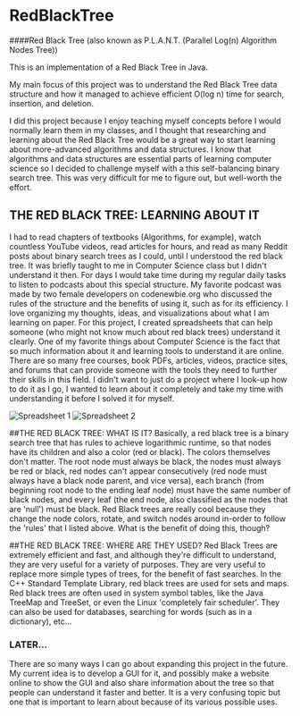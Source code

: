 # RedBlackTree

####Red Black Tree (also known as P.L.A.N.T. (Parallel Log(n) Algorithm Nodes Tree))

This is an implementation of a Red Black Tree in Java.

My main focus of this project was to understand the Red Black Tree data structure and how it managed to achieve
efficient O(log n) time for search, insertion, and deletion.


I did this project because I enjoy teaching myself concepts before I would normally learn them in my classes, and 
I thought that researching and learning about the Red Black Tree would be a great way to start learning about more-advanced
algorithms and data structures.
I know that algorithms and data structures are essential parts of learning computer science so I decided to challenge myself
with a this self-balancing binary search tree. This was very difficult for me to figure out, but well-worth the effort.

## THE RED BLACK TREE: LEARNING ABOUT IT
I had to read chapters of textbooks (Algorithms, for example), watch countless YouTube videos, read articles for hours,
and read as many Reddit posts about binary search trees as I could, until I understood the red black tree.
It was briefly taught to me in Computer Science class but I didn't understand it then. 
For days I would take time during my regular daily tasks to listen to podcasts about this special structure. 
My favorite podcast was made by two female developers on codenewbie.org who discussed the rules of the structure and 
the benefits of using it, such as for its efficiency. 
I love organizing my thoughts, ideas, and visualizations about what I am learning on paper. For this project, I created
spreadsheets that can help someone (who might not know much about red black trees) understand it clearly.
One of my favorite things about Computer Science is the fact that so much information about it and learning tools to understand
it are online. There are so many free courses, book PDFs, articles, videos, practice sites, and forums that can provide someone
with the tools they need to further their skills in this field. I didn't want to just do a project where I look-up
how to do it as I go, I wanted to learn about it completely and take my time with understanding it before I solved it
for myself. 

![Spreadsheet 1](https://user-images.githubusercontent.com/57572818/79356056-7a839400-7f0c-11ea-94bc-68228f6101bd.jpg)
![Spreadsheet 2](https://user-images.githubusercontent.com/57572818/79356019-6f306880-7f0c-11ea-82a8-caf65106796c.jpg)

##THE RED BLACK TREE: WHAT IS IT?
Basically, a red black tree is a binary search tree that has rules to achieve logarithmic runtime, 
so that nodes have its children and also a color (red or black). 
The colors themselves don't matter. The root node must always be black, the nodes must always be red or black,
red nodes can't appear consecutively (red node must always have a black node parent, and vice versa), each branch
(from beginning root node to the ending leaf node) must have the same number of black nodes, and every leaf (the end node,
also classified as the nodes that are 'null') must be black. Red Black trees are really cool because they change the node colors,
rotate, and switch nodes around in-order to follow the 'rules' that I listed above. What is the benefit of doing this, though?


##THE RED BLACK TREE: WHERE ARE THEY USED?
Red Black Trees are extremely efficient and fast, and although they're difficult to understand, they are very useful for a 
variety of purposes. They are very useful to replace more simple types of trees, for the benefit of fast searches.
In the C++ Standard Template Library, red black trees are used for sets and maps. Red black trees
are often used in system symbol tables, like the Java TreeMap and TreeSet, or even the
Linux 'completely fair scheduler'.
They can also be used for databases, searching for words (such as in a dictionary), etc...


### LATER...
There are so many ways I can go about expanding this project in the future. My current idea is to develop a GUI for it, 
and possibly make a website online to show the GUI and also share information about the tree so that people can
understand it faster and better. It is a very confusing topic but one that is important to learn about because
of its various possible uses.

 


